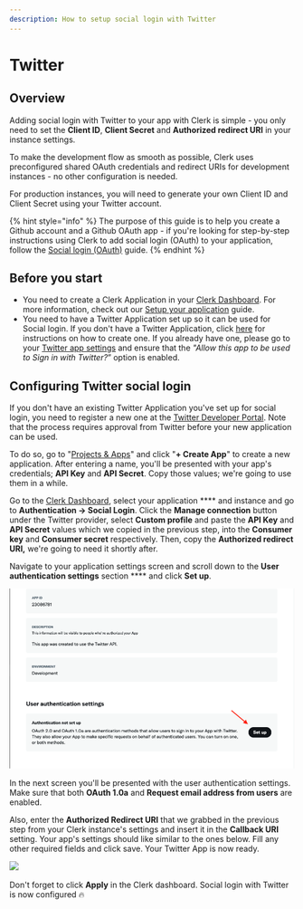 ```yaml
---
description: How to setup social login with Twitter
---
```


# Twitter

## Overview

Adding social login with Twitter to your app with Clerk is simple -  you only need to set the **Client ID**, **Client Secret** and **Authorized redirect URI** in your instance settings.

To make the development flow as smooth as possible, Clerk uses preconfigured shared OAuth credentials and redirect URIs for development instances - no other configuration is needed.&#x20;

For production instances, you will need to generate your own Client ID and Client Secret using your Twitter account.

{% hint style="info" %}
The purpose of this guide is to help you create a Github account and a Github OAuth app - if you're looking for step-by-step instructions using Clerk to add social login (OAuth) to your application, follow the [Social login (OAuth)](../../popular-guides/social-login-oauth.md) guide.
{% endhint %}

## Before you start

* You need to create a Clerk Application in your [Clerk Dashboard](https://dashboard.clerk.dev). For more information, check out our [Setup your application](../../popular-guides/setup-your-application.md) guide.
* You need to have a Twitter Application set up so it can be used for Social login. If you don't have a Twitter Application, click [here](https://developer.twitter.com/en/docs/apps/overview) for instructions on how to create one. If you already have one, please go to your [Twitter app settings](https://developer.twitter.com/content/developer-twitter/en/docs/basics/developer-portal/guides/apps) and ensure that the _"Allow this app to be used to Sign in with Twitter?_” option is enabled.

## Configuring Twitter social login

If you don't have an existing Twitter Application you've set up for social login, you need to register a new one at the [Twitter Developer Portal](https://developer.twitter.com/en/portal/dashboard). Note that the process requires approval from Twitter before your new application can be used.

To do so, go to "[Projects & Apps](https://developer.twitter.com/en/portal/projects-and-apps)" and click "**+ Create App**" to create a new application. After entering a name, you'll be presented with your app's credentials; **API Key** and **API Secret**. Copy those values; we're going to use them in a while.

Go to the [Clerk Dashboard](https://dashboard.clerk.dev), select your application **** and instance and go to **Authentication -> Social Login**. Click the **Manage connection** button under the Twitter provider, select **Custom profile** and paste the **API Key** and **API Secret** values which we copied in the previous step, into the **Consumer key** and **Consumer secret** respectively. Then, copy the **Authorized redirect URI,** we're going to need it shortly after.

Navigate to your application settings screen and scroll down to the **User authentication settings** section **** and click **Set up**.

![Setting up User Authentication settings of a Twitter app](../../.gitbook/assets/oauth-twitter-app-screen.png)

In the next screen you'll be presented with the user authentication settings. Make sure that both **OAuth 1.0a** and **Request email address from users** are enabled.

Also, enter the **Authorized Redirect URI** that we grabbed in the previous step from your Clerk instance's settings and insert it in the **Callback URI** setting. Your app's settings should like similar to the ones below. Fill any other required fields and click save. Your Twitter App is now ready.

![](../../.gitbook/assets/oauth\_twitter-auth-screen.png)

Don't forget to click **Apply** in the Clerk dashboard. Social login with Twitter is now configured 🔥&#x20;
